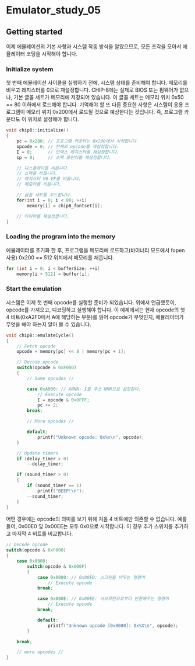 # **Emulator_study_05**
## Getting started
이제 에뮬레이션의 기본 사항과 시스템 작동 방식을 알았으므로, 모든 조각을 모아서 에뮬레이터 코딩을 시작해야 합니다.
### Initialize system
첫 번째 에뮬레이션 사이클을 실행하기 전에, 시스템 상태를 준비해야 합니다. 메모리를 비우고 레지스터를 0으로 재설정합니다. CHIP-8에는 실제로 BIOS 또는 펌웨어가 없으나, 기본 글꼴 세트가 메모리에 저장되어 있습니다. 이 글꼴 세트는 메모리 위치 0x50 == 80 이하에서 로드해야 합니다. 기억해야 할 또 다른 중요한 사항은 시스템이 응용 프로그램이 메모리 위치 0x200에서 로드될 것으로 예상한다는 것입니다. 즉, 프로그램 카운터도 이 위치로 설정해야 합니다.
~~~c++
void chip8::initialize()
{
    pc = 0x200; // 프로그램 카운터는 0x200에서 시작합니다.
    opcode = 0; // 현재의 opcode를 재설정합니다.
    I = 0;      // 인덱스 레지스터를 재설정합니다.
    sp = 0;     // 스택 포인터를 재설정합니다.

    // 디스플레이를 비웁니다.
    // 스택을 비웁니다.
    // 레지스터 V0-VF를 비웁니다.
    // 메모리를 비웁니다.

    // 글꼴 세트를 로드합니다.
    for(int i = 0; i < 80; ++i)
        memory[i] = chip8_fontset[i];

    // 타이머를 재설정합니다.
}
~~~
### Loading the program into the memory
에뮬레이터를 초기화 한 후, 프로그램을 메모리에 로드하고(바이너리 모드에서 fopen 사용) 0x200 == 512 위치에서 메모리를 채웁니다.
~~~c++
for (int i = 0; i < bufferSize; ++i)
    memory[i + 512] = buffer[i];
~~~
### Start the emulation
시스템은 이제 첫 번째 opcode를 실행할 준비가 되었습니다. 위에서 언급했듯이, opcode를 가져오고, 디코딩하고 실행해야 합니다. 이 예제에서는 현재 opcode의 첫 4 비트(0xA2F0에서 A에 해당하는 부분)를 읽어 opcode가 무엇인지, 에뮬레이터가 무엇을 해야 하는지 알아 볼 수 있습니다.
~~~c++
void chip8::emulateCycle()
{
    // Fetch opcode
    opcode = memory[pc] << 8 | memory[pc + 1];

    // Decode opcode
    switch(opcode & 0xF000)
    {
        // Some opcodes //

        case 0xA000: // ANNN: I를 주소 NNN으로 설정한다.
            // Execute opcode
            I = opcode & 0x0FFF;
            pc += 2;
        break;

        // More opcodes //

        default:
            printf("Unknown opcode: 0x%x\n", opcode);
    }

    // Update timers
    if (delay_timer > 0)
        --delay_timer;

    if (sound_timer > 0)
    {
        if (sound_timer == 1)
            printf("BEEP!\n");
        --sound_timer;
    }
}
~~~
어떤 경우에는 opcode의 의미를 보기 위해 처음 4 비트에만 의존할 수 없습니다. 예를 들어, 0x00E0 및 0x00EE는 모두 0x0으로 시작합니다. 이 경우 추가 스위치를 추가하고 마지막 4 비트를 비교합니다.
~~~c++
// Decode opcode
switch(opcode & 0xF000)
{
    case 0x0000:
        switch(opcode & 0x000F)
        {
            case 0x0000: // 0x00E0: 스크린을 비우는 명령어
                // Execute opcode
            break;

            case 0x000E: // 0x00EE: 서브루틴으로부터 반환해주는 명령어
                // Execute opcode
            break;

            default:
                printf("Unknown opcode [0x0000]: 0x%X\n", opcode);
        }

    break;

    // more opcodes //
}
~~~